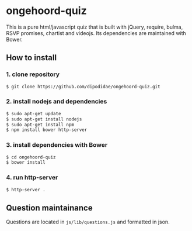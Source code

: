 # ongehoord-quiz
This is a pure html/javascript quiz that is built with jQuery, require, bulma, RSVP promises, chartist and videojs. Its dependencies are maintained with Bower.
## How to install
### 1. clone repository
~~~bash
$ git clone https://github.com/dipodidae/ongehoord-quiz.git
~~~
### 2. install nodejs and dependencies
~~~bash
$ sudo apt-get update
$ sudo apt-get install nodejs
$ sudo apt-get install npm
$ npm install bower http-server
~~~
### 3. install dependencies with Bower
~~~bash
$ cd ongehoord-quiz
$ bower install
~~~
### 4. run http-server
~~~bash
$ http-server .
~~~

## Question maintainance
Questions are located in `js/lib/questions.js` and formatted in json.
